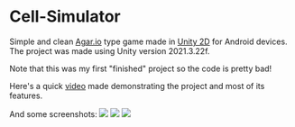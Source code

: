 # Cell-Simulator
Simple and clean [Agar.io](https://agar.io/) type game made in [Unity 2D](https://unity.com/) for Android devices. The project was made using Unity version 2021.3.22f.

Note that this was my first "finished" project so the code is pretty bad!

Here's a quick [video](https://youtu.be/kuOGl9nbOqI) made demonstrating the project and most of its features.

And some screenshots:
![](https://i.imgur.com/H1kcxDU.png)
![](https://i.imgur.com/OZQHChD.png)
![](https://i.imgur.com/yn3TShs.png)
